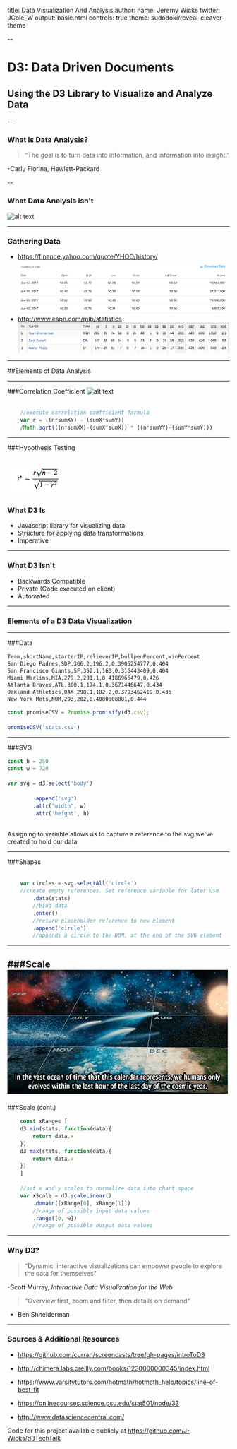 
title: Data Visualization And Analysis
author:
  name: Jeremy Wicks
  twitter: JCole_W
output: basic.html
controls: true
theme: sudodoki/reveal-cleaver-theme

--

# D3: Data Driven Documents
## Using the D3 Library to Visualize and Analyze Data

--

### What is Data Analysis?

>“The goal is to turn data into information, and information into insight.” 

  -Carly Fiorina, Hewlett-Packard



--

### What Data Analysis isn't

![alt text](https://imgs.xkcd.com/comics/correlation.png)

---
### Gathering Data

* https://finance.yahoo.com/quote/YHOO/history/
![alt text](yahoofinance.png)
* http://www.espn.com/mlb/statistics
![alt text](baseball.png)
---

##Elements of Data Analysis

---
###Correlation Coefficient
![alt text](http://www.statisticshowto.com/wp-content/uploads/2012/10/pearson-300x156.gif)
```javascript

	//execute correlation coefficient formula
	var r = ((n*sumXY) - (sumX*sumY))
	/Math.sqrt(((n*sumXX)-(sumX*sumX)) * ((n*sumYY)-(sumY*sumY)))
```
---
###Hypothesis Testing

![alt text](teststatistic.png)
---
### What D3 Is
* Javascript library for visualizing data
* Structure for applying data transformations
* Imperative 

---
### What D3 Isn't

* Backwards Compatible
* Private (Code executed on client)
* Automated

---

### Elements of a D3 Data Visualization

---

###Data
```
Team,shortName,starterIP,relieverIP,bullpenPercent,winPercent
San Diego Padres,SDP,306.2,196.2,0.3905254777,0.404
San Francisco Giants,SF,352.1,163,0.316443409,0.404
Miami Marlins,MIA,279.2,201.1,0.4186966479,0.426
Atlanta Braves,ATL,300.1,174.1,0.3671446647,0.434
Oakland Athletics,OAK,298.1,182.2,0.3793462419,0.436
New York Mets,NUM,293,202,0.4080808081,0.444
```
```javascript
const promiseCSV = Promise.promisify(d3.csv);

promiseCSV('stats.csv')

```
---
###SVG
```javascript
const h = 250
const w = 720

var svg = d3.select('body')

		.append('svg')
		.attr("width", w)
		.attr('height', h) 
		
```
Assigning to variable allows us to capture a reference to the svg we've created to hold our data

---

###Shapes

```javascript

	var circles = svg.selectAll('circle') 
	//create empty references. Set reference variable for later use
		.data(stats) 
		//bind data
		.enter() 
		//return placeholder reference to new element
		.append('circle') 
		//appends a circle to the DOM, at the end of the SVG element

```
---
###Scale
![alt text](cosmiccalendar.gif)
---

###Scale (cont.)
```javascript
	const xRange= [
	d3.min(stats, function(data){
		return data.x
	}),
	d3.max(stats, function(data){
		return data.x
	})
	]

	//set x and y scales to normalize data into chart space
	var xScale = d3.scaleLinear()
		.domain([xRange[0], xRange[1]]) 
		//range of possible input data values
		.range([0, w]) 
		//range of possible output data values

```
---

### Why D3?
>“Dynamic, interactive visualizations can empower people to explore the data for themselves”

-Scott Murray, *Interactive Data Visualization for the Web*

>"Overview first, zoom and filter, then details on demand" 

- Ben Shneiderman 

---

### Sources & Additional Resources
* https://github.com/curran/screencasts/tree/gh-pages/introToD3

* http://chimera.labs.oreilly.com/books/1230000000345/index.html

* https://www.varsitytutors.com/hotmath/hotmath_help/topics/line-of-best-fit

* https://onlinecourses.science.psu.edu/stat501/node/33

* http://www.datasciencecentral.com/

Code for this project available publicly at 
https://github.com/J-Wicks/d3TechTalk